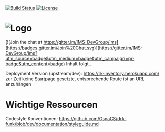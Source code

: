 [![Build Status](https://api.travis-ci.org/OsnaCS/drk-funk.svg)](https://travis-ci.org/OsnaCS/drk-funk)
[![License](https://img.shields.io/badge/license-GPLv3-blue.svg)](https://github.com/OsnaCS/drk-funk/blob/master/LICENSE)

# ![Logo](https://raw.githubusercontent.com/OsnaCS/drk-funk/dev/public/ims_logo.png)

[![Join the chat at https://gitter.im/IMS-DevGroup/ims](https://badges.gitter.im/Join%20Chat.svg)](https://gitter.im/IMS-DevGroup/ims?utm_source=badge&utm_medium=badge&utm_campaign=pr-badge&utm_content=badge)
Inhalt folgt..

Deployment Version (upstream/dev): https://rk-inventory.herokuapp.com/
zur Zeit keine Startpage gesetzte, entsprechende Route ist an URL anzuhängen

# Wichtige Ressourcen
Codestyle Konventionen: https://github.com/OsnaCS/drk-funk/blob/dev/documentation/styleguide.md
